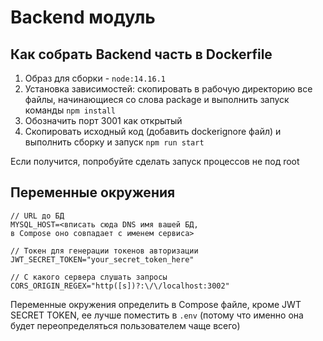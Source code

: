# Backend модуль

## Как собрать Backend часть в Dockerfile

1) Образ для сборки - `node:14.16.1`
2) Установка зависимостей: скопировать в рабочую директорию все файлы, начинающиеся со слова package и выполнить запуск команды
`npm install`
3) Обозначить порт 3001 как открытый
4) Скопировать исходный код (добавить dockerignore файл) и выполнить сборку и запуск `npm run start`

Если получится, попробуйте сделать запуск процессов не под root

## Переменные окружения

```dotenv
// URL до БД
MYSQL_HOST=<вписать сюда DNS имя вашей БД, 
в Compose оно совпадает с именем сервиса>

// Токен для генерации токенов авторизации
JWT_SECRET_TOKEN="your_secret_token_here"

// С какого сервера слушать запросы
CORS_ORIGIN_REGEX="http([s])?:\/\/localhost:3002"
```

Переменные окружения определить в Compose файле, кроме JWT SECRET TOKEN,
ее лучше поместить в `.env` (потому что именно она будет переопределяться пользователем чаще всего)
